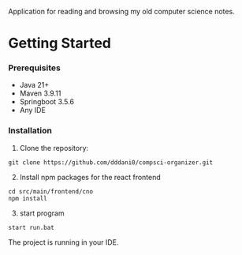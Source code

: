 Application for reading and browsing my old computer science notes.

# Getting Started

### Prerequisites
- Java 21+
- Maven 3.9.11
- Springboot 3.5.6
- Any IDE

### Installation
1. Clone the repository:
```
git clone https://github.com/dddani0/compsci-organizer.git
```
2. Install npm packages for the react frontend
```
cd src/main/frontend/cno
npm install
```
3. start program
```
start run.bat
```
The project is running in your IDE.
